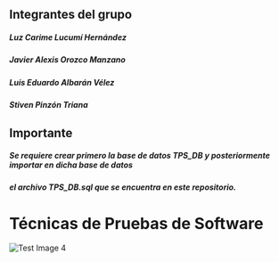 ## Integrantes del grupo

##### Luz Carime Lucumí Hernández
##### Javier Alexis Orozco Manzano
##### Luis Eduardo Albarán Vélez
##### Stiven Pinzón Triana

## Importante

##### Se requiere crear primero la base de datos TPS_DB y posteriormente importar en dicha base de datos 
##### el archivo TPS_DB.sql que se encuentra en este repositorio.


# Técnicas de Pruebas de Software

![Test Image 4](https://github.com/luisalvaran17/TPS_Proyecto/blob/master/diagrama_DB.png)
